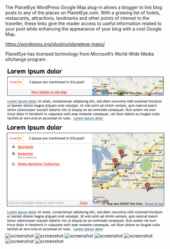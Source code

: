 The PlanetEye WordPress Google Map plug-in allows a blogger to link blog posts to any of the places on PlanetEye.com. With a growing list of hotels, restaurants, attractions, landmarks and other points of interest to the traveller, these links give the reader access to useful information related to your post while enhancing the appearance of your blog with a cool Google Map.

https://wordpress.org/plugins/planeteye-maps/

PlanetEye has licensed technology from Microsoft’s World-Wide Media eXchange program.

![screenshot](screenshot-1.png)
![screenshot](screenshot-2.png)
![screenshot](screenshot-3.png)
![screenshot](screenshot-4.png)
![screenshot](screenshot-5.png)
![screenshot](screenshot-6.png)
![screenshot](screenshot-7.png)
![screenshot](screenshot-8.png)
![screenshot](screenshot-9.png)
